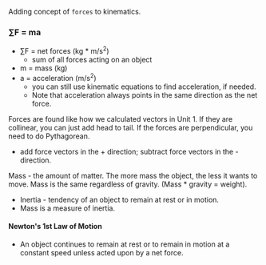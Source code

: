 
Adding concept of `forces` to kinematics.

### ∑F = ma

* ∑F = net forces (kg * m/s$^2$)
	* sum of all forces acting on an object
* m = mass (kg)
* a = acceleration (m/s$^2$)
	* you can still use kinematic equations to find acceleration, if needed.
	* Note that acceleration always points in the same direction as the net force.

Forces are found like how we calculated vectors in Unit 1. If they are collinear, you can just add head to tail. If the forces are perpendicular, you need to do Pythagorean. 
* add force vectors in the + direction; subtract force vectors in the - direction.

Mass - the amount of matter. The more mass the object, the less it wants to move. Mass is the same regardless of gravity. (Mass * gravity = weight).

* Inertia - tendency of an object to remain at rest or in motion.
* Mass is a measure of inertia.

#### Newton's 1st Law of Motion

* An object continues to remain at rest or to remain in motion at a constant speed unless acted upon by a net force.

